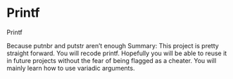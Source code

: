 # Printf
Printf

Because putnbr and putstr aren’t enough Summary: This project is pretty straight forward. You will recode printf. 
Hopefully you will be able to reuse it in future projects without the fear of being flagged as a cheater. 
You will mainly learn how to use variadic arguments.
